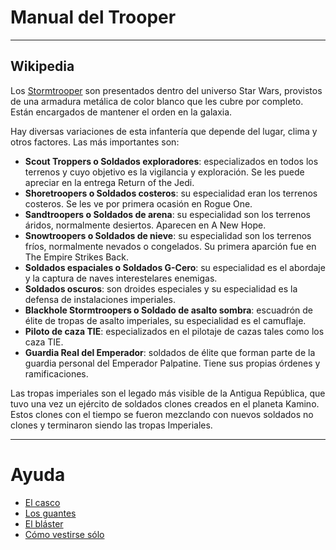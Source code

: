 
# Manual del Trooper

---

## Wikipedia

Los [Stormtrooper](https://es.wikipedia.org/wiki/Stormtrooper) son presentados dentro del universo Star Wars, provistos de una armadura metálica de color blanco que les cubre por completo. Están encargados de mantener el orden en la galaxia.

Hay diversas variaciones de esta infantería que depende del lugar, clima y otros factores. Las más importantes son:
* **Scout Troppers o Soldados exploradores**: especializados en todos los terrenos y cuyo objetivo es la vigilancia y exploración. Se les puede apreciar en la entrega Return of the Jedi.
* **Shoretroopers o Soldados costeros**: su especialidad eran los terrenos costeros. Se les ve por primera ocasión en Rogue One.
* **Sandtroopers o Soldados de arena**: su especialidad son los terrenos áridos, normalmente desiertos. Aparecen en A New Hope.
* **Snowtroopers o Soldados de nieve**: su especialidad son los terrenos fríos, normalmente nevados o congelados. Su primera aparción fue en The Empire Strikes Back.
* **Soldados espaciales o Soldados G-Cero**: su especialidad es el abordaje y la captura de naves interestelares enemigas.
* **Soldados oscuros**: son droides especiales y su especialidad es la defensa de instalaciones imperiales.
* **Blackhole Stormtroopers o Soldado de asalto sombra**: escuadrón de élite de tropas de asalto imperiales, su especialidad es el camuflaje.
* **Piloto de caza TIE**: especializados en el pilotaje de cazas tales como los caza TIE.
* **Guardia Real del Emperador**: soldados de élite que forman parte de la guardia personal del Emperador Palpatine. Tiene sus propias órdenes y ramificaciones.

Las tropas imperiales son el legado más visible de la Antigua República, que tuvo una vez un ejército de soldados clones creados en el planeta Kamino. Estos clones con el tiempo se fueron mezclando con nuevos soldados no clones y terminaron siendo las tropas Imperiales.

---

# Ayuda

* [El casco](./trooper/casco.md)
* [Los guantes](./trooper/guantes.md)
* [El bláster](./trooper/blaster.md)
* [Cómo vestirse sólo](./trooper/vestirse.md)
